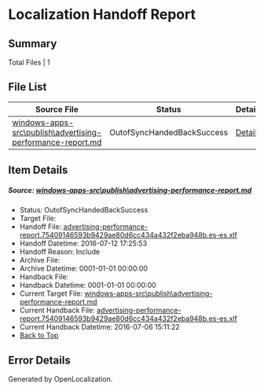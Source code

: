 # <a name='report-top'></a> Localization Handoff Report

## Summary
 Total Files | 1

## File List
 Source File | Status | Details 
 ----------- | ------ | ------- 
 [windows-apps-src\publish\advertising-performance-report.md](https://github.com/Microsoft/windows-apps/blob/6b354b1b009bf9e4f2899f7ef97ef8791712f52b/windows-apps-src/publish/advertising-performance-report.md) | OutofSyncHandedBackSuccess | [Details](#2b06e25a7e96c3645d7067dc0082da3fc942249d3597)

## Item Details
##### <a name='2b06e25a7e96c3645d7067dc0082da3fc942249d3597'></a> Source: [windows-apps-src\publish\advertising-performance-report.md](https://github.com/Microsoft/windows-apps/blob/6b354b1b009bf9e4f2899f7ef97ef8791712f52b/windows-apps-src/publish/advertising-performance-report.md)
* Status: OutofSyncHandedBackSuccess
* Target File: 
* Handoff File: [advertising-performance-report.75409146593b9429ae80d6cc434a432f2eba948b.es-es.xlf](https://github.com/Microsoft/WDG.handoff/blob/cbdbb3c883affbbf30035f5f1799e73f83bc61bc/ol-handoff/Microsoft/windows-apps.es-es/master/advertising-performance-report.75409146593b9429ae80d6cc434a432f2eba948b.es-es.xlf)
* Handoff Datetime: 2016-07-12 17:25:53
* Handoff Reason: Include
* Archive File: 
* Archive Datetime: 0001-01-01 00:00:00
* Handback File: 
* Handback Datetime: 0001-01-01 00:00:00
* Current Target File: [windows-apps-src\publish\advertising-performance-report.md](https://github.com/Microsoft/windows-apps.es-es/blob/e53f454bc4c461b2434c3387589e28a597068263/windows-apps-src/publish/advertising-performance-report.md)
* Current Handback File: [advertising-performance-report.75409146593b9429ae80d6cc434a432f2eba948b.es-es.xlf](https://github.com/Microsoft/WDG.handback/blob/45ea58b222954eb601000ff83302f042237b5a2e/ol-handback/Microsoft/windows-apps.es-es/master/advertising-performance-report.75409146593b9429ae80d6cc434a432f2eba948b.es-es.xlf)
* Current Handback Datetime: 2016-07-06 15:11:22
* [Back to Top](#report-top)


## Error Details

Generated by OpenLocalization.
